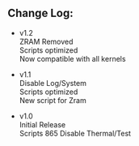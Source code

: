 ## Change Log:
- v1.2        
ZRAM Removed       
Scripts optimized            
Now compatible with all kernels          

- v1.1        
Disable Log/System   
Scripts optimized     
New script for Zram    

- v1.0        
Initial Release    
Scripts 865
Disable Thermal/Test
